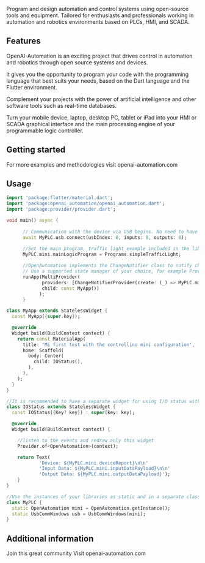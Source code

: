 <!--
This README describes the package. If you publish this package to pub.dev,
this README's contents appear on the landing page for your package.

For information about how to write a good package README, see the guide for
[writing package pages](https://dart.dev/guides/libraries/writing-package-pages).

For general information about developing packages, see the Dart guide for
[creating packages](https://dart.dev/guides/libraries/create-library-packages)
and the Flutter guide for
[developing packages and plugins](https://flutter.dev/developing-packages).
-->

Program and design automation and control systems using open-source tools and equipment.
Tailored for enthusiasts and professionals working in automation and robotics environments based on PLCs, HMI, and SCADA.

## Features

OpenAI-Automation is an exciting project that drives control in automation and robotics through open source systems and devices.

It gives you the opportunity to program your code with the programming language that best suits your needs, based on the Dart language and the Flutter environment.

Complement your projects with the power of artificial intelligence and other software tools such as real-time databases.

Turn your mobile device, laptop, desktop PC, tablet or iPad into your HMI or SCADA graphical interface and the main processing engine of your programmable logic controller.


## Getting started

For more examples and methodologies visit openai-automation.com

## Usage


```dart
import 'package:flutter/material.dart';
import 'package:openai_automation/openai_automation.dart';
import 'package:provider/provider.dart';

void main() async {
  
      // Communication with the device via USB begins. No need to have a connected device to perform tests.
      await MyPLC.usb.connect(usbIndex: 0, inputs: 8, outputs: 8);
      
      //Set the main program, traffic light example included in the library
      MyPLC.mini.mainLogicProgram = Programs.simpleTrafficLight;

      //OpenAutomation implements the ChangeNotifier class to notify changes.
      // Use a supported state manager of your choice, for example Provider, Riverpod or Bloc
      runApp(MultiProvider(
             providers: [ChangeNotifierProvider(create: (_) => MyPLC.mini)],
             child: const MyApp())
            );
      }

class MyApp extends StatelessWidget {
  const MyApp({super.key});

  @override
  Widget build(BuildContext context) {
    return const MaterialApp(
      title: 'Mi first test with the controllino mini configuration',
      home: Scaffold(
        body: Center(
          child: IOStatus(),
        ),
      ),
    );
  }
}

//It is recommended to have a separate widget for using I/O status with your status manager
class IOStatus extends StatelessWidget {
  const IOStatus({Key? key}) : super(key: key);

  @override
  Widget build(BuildContext context) {

    //listen to the events and redraw only this widget
    Provider.of<OpenAutomation>(context);

    return Text(
            'Device: ${MyPLC.mini.deviceReport}\n\n'
            'Input Data: ${MyPLC.mini.inputDataPayload}\n\n'
            'Output Data: ${MyPLC.mini.outputDataPayload}');
    }
}

//Use the instances of your libraries as static and in a separate class
class MyPLC {
  static OpenAutomation mini = OpenAutomation.getInstance();
  static UsbCommWindows usb = UsbCommWindows(mini);
}
```

## Additional information

Join this great community
Visit openai-automation.com
